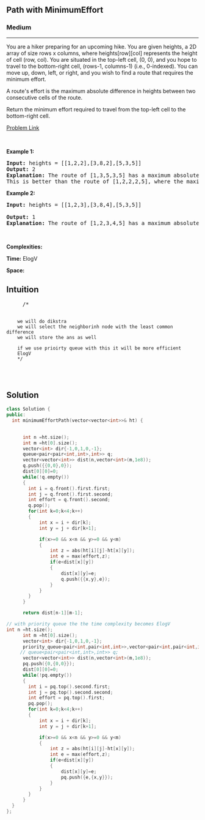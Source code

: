 <h2>Path with MinimumEffort</h2>
<h3>Medium </h3><hr>
<div><p>
  
You are a hiker preparing for an upcoming hike. You are given heights, a 2D array of size rows x columns, where heights[row][col] represents the height of cell (row, col). You are situated in the top-left cell, (0, 0), and you hope to travel to the bottom-right cell, (rows-1, columns-1) (i.e., 0-indexed). You can move up, down, left, or right, and you wish to find a route that requires the minimum effort.

A route's effort is the maximum absolute difference in heights between two consecutive cells of the route.

Return the minimum effort required to travel from the top-left cell to the bottom-right cell.
 
</p>


[Problem Link](https://leetcode.com/problems/path-with-minimum-effort/description/)

<p>&nbsp;</p>
<p><strong>Example 1:</strong></p>

      
 
<pre><strong>Input:</strong> heights = [[1,2,2],[3,8,2],[5,3,5]]
<strong>Output:</strong> 2
<strong>Explanation:</strong> The route of [1,3,5,3,5] has a maximum absolute difference of 2 in consecutive cells.
This is better than the route of [1,2,2,2,5], where the maximum absolute difference is 3.
</pre>

<p><strong>Example 2:</strong></p>

<pre><strong>Input:</strong> heights = [[1,2,3],[3,8,4],[5,3,5]]
     
<strong>Output:</strong> 1
<strong>Explanation:</strong> The route of [1,2,3,4,5] has a maximum absolute difference of 1 in consecutive cells, which is better than route [1,3,5,3,5].
</pre>

<p>&nbsp;</p>
<p><strong>Complexities:</strong></p>
<strong>Time:</strong> ElogV
  
<strong>Space:</strong> 
  <h2> Intuition </h2>
 <pre>
     /*
        
        we will do dikstra 
        we will select the neighborinh node with the least common difference 
        we will store the ans as well 
        
        if we use prioirty queue with this it will be more efficient
        ElogV
        */
  </pre>
  <h2> Solution </h2>
  
  ``` c++ 
  class Solution {
public:
    int minimumEffortPath(vector<vector<int>>& ht) {
       

        int n =ht.size();
        int m =ht[0].size();
        vector<int> dir{-1,0,1,0,-1};
        queue<pair<pair<int,int>,int>> q;
        vector<vector<int>> dist(n,vector<int>(m,1e8));
        q.push({{0,0},0});
        dist[0][0]=0;
        while(!q.empty())
        {
          int i = q.front().first.first;
          int j = q.front().first.second;
          int effort = q.front().second;
          q.pop();
          for(int k=0;k<4;k++)
          {
              int x = i + dir[k];
              int y = j + dir[k+1];

              if(x>=0 && x<n && y>=0 && y<m)
              {
                  int z = abs(ht[i][j]-ht[x][y]);
                  int e = max(effort,z);
                  if(e<dist[x][y])
                  {
                      dist[x][y]=e;
                      q.push({{x,y},e});
                  }
              }  
          }
        }

        return dist[n-1][m-1];

// with priority queue the the time complexity becomes ElogV
int n =ht.size();
        int m =ht[0].size();
        vector<int> dir{-1,0,1,0,-1};
        priority_queue<pair<int,pair<int,int>>,vector<pair<int,pair<int,int>>> ,greater<pair<int,pair<int,int>>>> pq;
       // queue<pair<pair<int,int>,int>> q;
        vector<vector<int>> dist(n,vector<int>(m,1e8));
        pq.push({0,{0,0}});
        dist[0][0]=0;
        while(!pq.empty())
        {
          int i = pq.top().second.first;
          int j = pq.top().second.second;
          int effort = pq.top().first;
          pq.pop();
          for(int k=0;k<4;k++)
          {
              int x = i + dir[k];
              int y = j + dir[k+1];

              if(x>=0 && x<n && y>=0 && y<m)
              {
                  int z = abs(ht[i][j]-ht[x][y]);
                  int e = max(effort,z);
                  if(e<dist[x][y])
                  {
                      dist[x][y]=e;
                      pq.push({e,{x,y}});
                  }
              }  
          }
        }
    }
};
  ```
</div>
